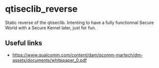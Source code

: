 # qtiseclib_reverse

Static reverse of the qtiseclib.
Intenting to have a fully functionnal Secure World with a Secure Kernel later, just for fun.

## Useful links

- https://www.qualcomm.com/content/dam/qcomm-martech/dm-assets/documents/whitepaper_0.pdf
